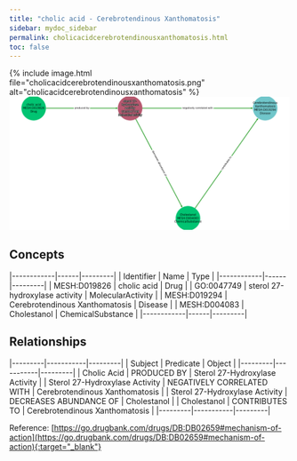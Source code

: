 ```yaml
---
title: "cholic acid - Cerebrotendinous Xanthomatosis"
sidebar: mydoc_sidebar
permalink: cholicacidcerebrotendinousxanthomatosis.html
toc: false 
---
```


{% include image.html file="cholicacidcerebrotendinousxanthomatosis.png" alt="cholicacidcerebrotendinousxanthomatosis" %}![Path Visualization](/images/cholicacidcerebrotendinousxanthomatosis.png)

## Concepts

|------------|------|---------|
| Identifier | Name | Type    |
|------------|------|---------|
| MESH:D019826 | cholic acid | Drug |
| GO:0047749 | sterol 27-hydroxylase activity | MolecularActivity |
| MESH:D019294 | Cerebrotendinous Xanthomatosis | Disease |
| MESH:D004083 | Cholestanol | ChemicalSubstance |
|------------|------|---------|

## Relationships

|---------|-----------|---------|
| Subject | Predicate | Object  |
|---------|-----------|---------|
| Cholic Acid | PRODUCED BY | Sterol 27-Hydroxylase Activity |
| Sterol 27-Hydroxylase Activity | NEGATIVELY CORRELATED WITH | Cerebrotendinous Xanthomatosis |
| Sterol 27-Hydroxylase Activity | DECREASES ABUNDANCE OF | Cholestanol |
| Cholestanol | CONTRIBUTES TO | Cerebrotendinous Xanthomatosis |
|---------|-----------|---------|

Reference: [https://go.drugbank.com/drugs/DB:DB02659#mechanism-of-action](https://go.drugbank.com/drugs/DB:DB02659#mechanism-of-action){:target="_blank"}